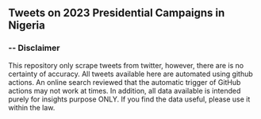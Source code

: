 ## Tweets on 2023 Presidential Campaigns in Nigeria
### -- Disclaimer
This repository only scrape tweets from twitter, however, there are is no certainty of accuracy. All tweets available here are automated using github actions. An online search reviewed that the automatic trigger of GitHub actions may not work at times. In addition, all data available is intended purely for insights purpose ONLY. If you find the data useful, please use it within the law.


